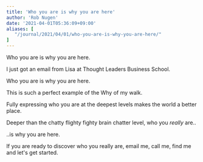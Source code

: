 ```yaml
---
title: 'Who you are is why you are here'
author: 'Rob Nugen'
date: '2021-04-01T05:36:09+09:00'
aliases: [
   "/journal/2021/04/01/who-you-are-is-why-you-are-here/"
]
---
```


Who you are is why you are here.

I just got an email from Lisa at Thought Leaders Business School.

Who you are is why you are here.

This is such a perfect example of the Why of my walk.

Fully expressing who you are at the deepest levels makes the world a better place.

Deeper than the chatty flighty fighty brain chatter level, who you *really* are..

..is why you are here.

If you are ready to discover who you really are, email me, call me, find me and let's get started.

